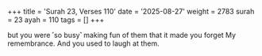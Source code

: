 +++
title = 'Surah 23, Verses 110'
date = '2025-08-27'
weight = 2783
surah = 23
ayah = 110
tags = []
+++

but you were ˹so busy˺ making fun of them that it made you forget My remembrance. And you used to laugh at them.